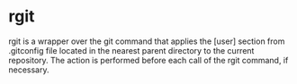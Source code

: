 # rgit

rgit is a wrapper over the git command that applies the [user] section from .gitconfig file located in the nearest parent directory to the current repository.
The action is performed before each call of the rgit command, if necessary.